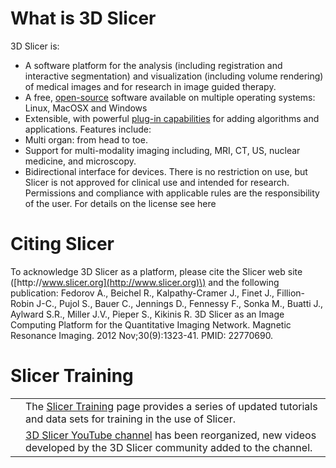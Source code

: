 # What is 3D Slicer

3D Slicer is:

* A software platform for the analysis \(including registration and interactive segmentation\) and visualization \(including volume rendering\) of medical images and for research in image guided therapy.
* A free, [open-source](http://en.wikipedia.org/wiki/Open_source) software available on multiple operating systems: Linux, MacOSX and Windows
* Extensible, with powerful [plug-in capabilities](developers/README.md) for adding algorithms and applications.
  Features include:
* Multi organ: from head to toe.
* Support for multi-modality imaging including, MRI, CT, US, nuclear medicine, and microscopy.
* Bidirectional interface for devices.
  There is no restriction on use, but Slicer is not approved for clinical use and intended for research. Permissions and compliance with applicable rules are the responsibility of the user. For details on the license see here

# Citing Slicer

To acknowledge 3D Slicer as a platform, please cite the Slicer web site \([http:\/\/www.slicer.org](http://www.slicer.org)\) and the following publication: 
Fedorov A., Beichel R., Kalpathy-Cramer J., Finet J., Fillion-Robin J-C., Pujol S., Bauer C., Jennings D., Fennessy F., Sonka M., Buatti J., Aylward S.R., Miller J.V., Pieper S., Kikinis R. 3D Slicer as an Image Computing Platform for the Quantitative Imaging Network. Magnetic Resonance Imaging. 2012 Nov;30\(9\):1323-41. PMID: 22770690.

# Slicer Training

|  |  |
| --- | --- |
|  | The [Slicer Training](training/README.md) page provides a series of updated tutorials and data sets for training in the use of Slicer. |
|  | [3D Slicer YouTube channel](https://www.youtube.com/channel/UC11x1iQ7ydSIFYw4L6wveXg?view_as=public) has been reorganized, new videos developed by the 3D Slicer community added to the channel. |

